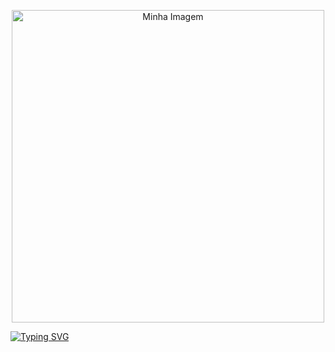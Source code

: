 <p align="center">
  <img src="https://encrypted-tbn0.gstatic.com/images?q=tbn:ANd9GcR0hTS4s1_6qcTH55LluHa8kobGr_1rglM_kw&usqp=CAU" alt="Minha Imagem" width="500"/>
</p>
<a href="https://git.io/typing-svg"><img src="https://readme-typing-svg.demolab.com?font=Fira+Code&duration=1500&pause=700&color=2D9ECF&background=1B5CEF00&center=true&vCenter=true&width=455&height=70&lines=Task-Lister+in+differents+language;By%3A+Gabriel+Silva+87" alt="Typing SVG" /></a>
